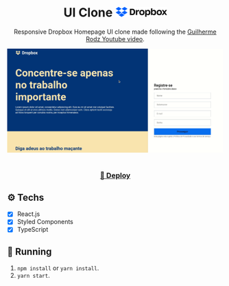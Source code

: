 <h1 align="center">
UI Clone <img src="./dropbox-logo.svg" width="120px"/>
</h1>

<p align="center">Responsive Dropbox Homepage UI clone made following the <a href="https://www.youtube.com/watch?v=VqP1ECc_j4M)">Guilherme Rodz Youtube video</a>.</p>

<img src="./preview.gif" />
</br></br>
<h3 align="center"><a  href="">🔗 Deploy</a></h3>

## ⚙️ Techs

- [x] React.js
- [x] Styled Components
- [x] TypeScript

## 🚀 Running

1.  `npm install` or `yarn install`.<br />
2.  `yarn start`.<br />
